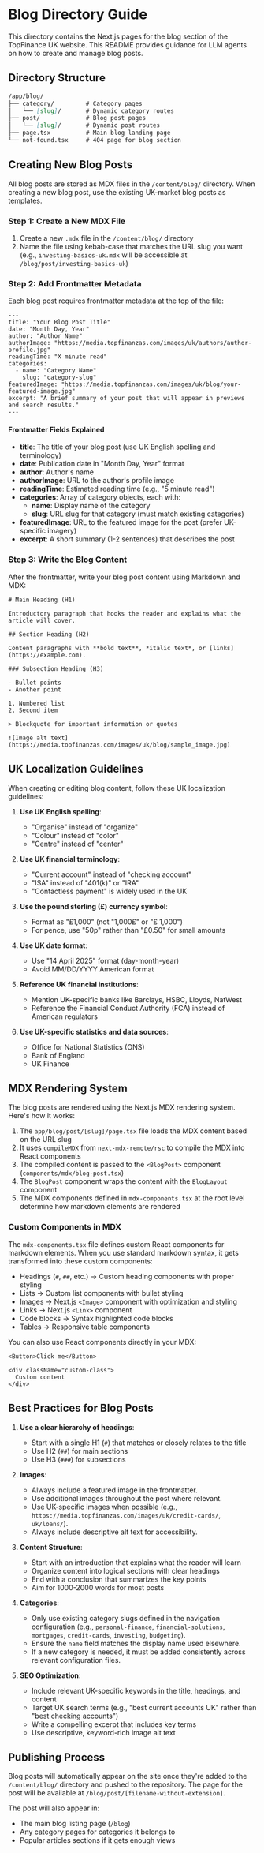 # Blog Directory Guide

This directory contains the Next.js pages for the blog section of the TopFinance UK website. This README provides guidance for LLM agents on how to create and manage blog posts.

## Directory Structure

```markdown
/app/blog/
├── category/         # Category pages
│   └── [slug]/       # Dynamic category routes
├── post/             # Blog post pages
│   └── [slug]/       # Dynamic post routes
├── page.tsx          # Main blog landing page
└── not-found.tsx     # 404 page for blog section
```

## Creating New Blog Posts

All blog posts are stored as MDX files in the `/content/blog/` directory. When creating a new blog post, use the existing UK-market blog posts as templates.

### Step 1: Create a New MDX File

1. Create a new `.mdx` file in the `/content/blog/` directory
2. Name the file using kebab-case that matches the URL slug you want (e.g., `investing-basics-uk.mdx` will be accessible at `/blog/post/investing-basics-uk`)

### Step 2: Add Frontmatter Metadata

Each blog post requires frontmatter metadata at the top of the file:

```mdx
---
title: "Your Blog Post Title"
date: "Month Day, Year"
author: "Author Name"
authorImage: "https://media.topfinanzas.com/images/uk/authors/author-profile.jpg"
readingTime: "X minute read"
categories:
  - name: "Category Name"
    slug: "category-slug"
featuredImage: "https://media.topfinanzas.com/images/uk/blog/your-featured-image.jpg"
excerpt: "A brief summary of your post that will appear in previews and search results."
---
```

#### Frontmatter Fields Explained

- **title**: The title of your blog post (use UK English spelling and terminology)
- **date**: Publication date in "Month Day, Year" format
- **author**: Author's name
- **authorImage**: URL to the author's profile image
- **readingTime**: Estimated reading time (e.g., "5 minute read")
- **categories**: Array of category objects, each with:
  - **name**: Display name of the category
  - **slug**: URL slug for that category (must match existing categories)
- **featuredImage**: URL to the featured image for the post (prefer UK-specific imagery)
- **excerpt**: A short summary (1-2 sentences) that describes the post

### Step 3: Write the Blog Content

After the frontmatter, write your blog post content using Markdown and MDX:

```mdx
# Main Heading (H1)

Introductory paragraph that hooks the reader and explains what the article will cover.

## Section Heading (H2)

Content paragraphs with **bold text**, *italic text*, or [links](https://example.com).

### Subsection Heading (H3)

- Bullet points
- Another point

1. Numbered list
2. Second item

> Blockquote for important information or quotes

![Image alt text](https://media.topfinanzas.com/images/uk/blog/sample_image.jpg)
```

## UK Localization Guidelines

When creating or editing blog content, follow these UK localization guidelines:

1. **Use UK English spelling**:
   - "Organise" instead of "organize"
   - "Colour" instead of "color"
   - "Centre" instead of "center"

2. **Use UK financial terminology**:
   - "Current account" instead of "checking account"
   - "ISA" instead of "401(k)" or "IRA"
   - "Contactless payment" is widely used in the UK

3. **Use the pound sterling (£) currency symbol**:
   - Format as "£1,000" (not "1,000£" or "£ 1,000")
   - For pence, use "50p" rather than "£0.50" for small amounts

4. **Use UK date format**:
   - Use "14 April 2025" format (day-month-year)
   - Avoid MM/DD/YYYY American format

5. **Reference UK financial institutions**:
   - Mention UK-specific banks like Barclays, HSBC, Lloyds, NatWest
   - Reference the Financial Conduct Authority (FCA) instead of American regulators

6. **Use UK-specific statistics and data sources**:
   - Office for National Statistics (ONS)
   - Bank of England
   - UK Finance

## MDX Rendering System

The blog posts are rendered using the Next.js MDX rendering system. Here's how it works:

1. The `app/blog/post/[slug]/page.tsx` file loads the MDX content based on the URL slug
2. It uses `compileMDX` from `next-mdx-remote/rsc` to compile the MDX into React components
3. The compiled content is passed to the `<BlogPost>` component (`components/mdx/blog-post.tsx`)
4. The `BlogPost` component wraps the content with the `BlogLayout` component
5. The MDX components defined in `mdx-components.tsx` at the root level determine how markdown elements are rendered

### Custom Components in MDX

The `mdx-components.tsx` file defines custom React components for markdown elements. When you use standard markdown syntax, it gets transformed into these custom components:

- Headings (`#`, `##`, etc.) → Custom heading components with proper styling
- Lists → Custom list components with bullet styling
- Images → Next.js `<Image>` component with optimization and styling
- Links → Next.js `<Link>` component
- Code blocks → Syntax highlighted code blocks
- Tables → Responsive table components

You can also use React components directly in your MDX:

```mdx
<Button>Click me</Button>

<div className="custom-class">
  Custom content
</div>
```

## Best Practices for Blog Posts

1. **Use a clear hierarchy of headings**:
   - Start with a single H1 (`#`) that matches or closely relates to the title
   - Use H2 (`##`) for main sections
   - Use H3 (`###`) for subsections

2. **Images**:
   - Always include a featured image in the frontmatter.
   - Use additional images throughout the post where relevant.
   - Use UK-specific images when possible (e.g., `https://media.topfinanzas.com/images/uk/credit-cards/`, `uk/loans/`).
   - Always include descriptive alt text for accessibility.

3. **Content Structure**:
   - Start with an introduction that explains what the reader will learn
   - Organize content into logical sections with clear headings
   - End with a conclusion that summarizes the key points
   - Aim for 1000-2000 words for most posts

4. **Categories**:
   - Only use existing category slugs defined in the navigation configuration (e.g., `personal-finance`, `financial-solutions`, `mortgages`, `credit-cards`, `investing`, `budgeting`).
   - Ensure the `name` field matches the display name used elsewhere.
   - If a new category is needed, it must be added consistently across relevant configuration files.

5. **SEO Optimization**:
   - Include relevant UK-specific keywords in the title, headings, and content
   - Target UK search terms (e.g., "best current accounts UK" rather than "best checking accounts")
   - Write a compelling excerpt that includes key terms
   - Use descriptive, keyword-rich image alt text

## Publishing Process

Blog posts will automatically appear on the site once they're added to the `/content/blog/` directory and pushed to the repository. The page for the post will be available at `/blog/post/[filename-without-extension]`.

The post will also appear in:

- The main blog listing page (`/blog`)
- Any category pages for categories it belongs to
- Popular articles sections if it gets enough views
